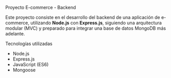 Proyecto E-commerce - Backend

Este proyecto consiste en el desarrollo del backend de una aplicación de e-commerce, utilizando **Node.js** con **Express.js**, siguiendo una arquitectura modular (MVC) y preparado para integrar una base de datos MongoDB más adelante.

Tecnologías utilizadas

- Node.js
- Express.js
- JavaScript (ES6)
- Mongoose